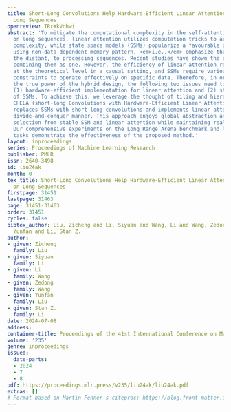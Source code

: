 ```yaml
---
title: Short-Long Convolutions Help Hardware-Efficient Linear Attention to Focus on
  Long Sequences
openreview: TRrXkVdhwi
abstract: 'To mitigate the computational complexity in the self-attention mechanism
  on long sequences, linear attention utilizes computation tricks to achieve linear
  complexity, while state space models (SSMs) popularize a favourable practice of
  using non-data-dependent memory pattern, <em>i.e.,</em> emphasize the near and neglect
  the distant, to processing sequences. Recent studies have shown the priorities by
  combining them as one. However, the efficiency of linear attention remains only
  at the theoretical level in a causal setting, and SSMs require various designed
  constraints to operate effectively on specific data. Therefore, in order to unveil
  the true power of the hybrid design, the following two issues need to be addressed:
  (1) hardware-efficient implementation for linear attention and (2) stabilization
  of SSMs. To achieve this, we leverage the thought of tiling and hierarchy to propose
  CHELA (short-long Convolutions with Hardware-Efficient Linear Attention), which
  replaces SSMs with short-long convolutions and implements linear attention in a
  divide-and-conquer manner. This approach enjoys global abstraction and data-dependent
  selection from stable SSM and linear attention while maintaining real linear complexity.
  Our comprehensive experiments on the Long Range Arena benchmark and language modeling
  tasks demonstrate the effectiveness of the proposed method.'
layout: inproceedings
series: Proceedings of Machine Learning Research
publisher: PMLR
issn: 2640-3498
id: liu24ak
month: 0
tex_title: Short-Long Convolutions Help Hardware-Efficient Linear Attention to Focus
  on Long Sequences
firstpage: 31451
lastpage: 31463
page: 31451-31463
order: 31451
cycles: false
bibtex_author: Liu, Zicheng and Li, Siyuan and Wang, Li and Wang, Zedong and Liu,
  Yunfan and Li, Stan Z.
author:
- given: Zicheng
  family: Liu
- given: Siyuan
  family: Li
- given: Li
  family: Wang
- given: Zedong
  family: Wang
- given: Yunfan
  family: Liu
- given: Stan Z.
  family: Li
date: 2024-07-08
address:
container-title: Proceedings of the 41st International Conference on Machine Learning
volume: '235'
genre: inproceedings
issued:
  date-parts:
  - 2024
  - 7
  - 8
pdf: https://proceedings.mlr.press/v235/liu24ak/liu24ak.pdf
extras: []
# Format based on Martin Fenner's citeproc: https://blog.front-matter.io/posts/citeproc-yaml-for-bibliographies/
---
```

